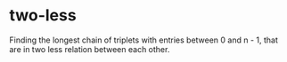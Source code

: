 # two-less
Finding the longest chain of triplets with entries between 0 and n - 1, that are in two less relation between each other.
